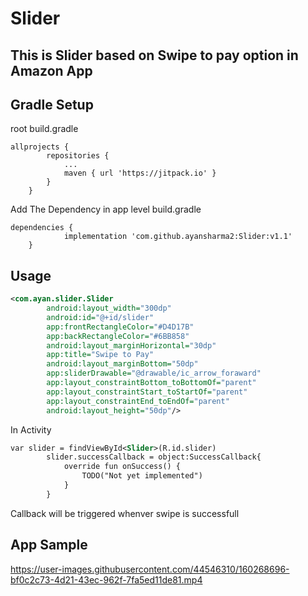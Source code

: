# Slider


## This is Slider based on Swipe to pay option in Amazon App

Gradle Setup
----------

root build.gradle
```
allprojects {
		repositories {
			...
			maven { url 'https://jitpack.io' }
		}
	}
```

Add The Dependency in app level build.gradle

```
dependencies {
	        implementation 'com.github.ayansharma2:Slider:v1.1'
	}

```


Usage
-----
```xml
<com.ayan.slider.Slider
        android:layout_width="300dp"
        android:id="@+id/slider"
        app:frontRectangleColor="#D4D17B"
        app:backRectangleColor="#6BB858"
        android:layout_marginHorizontal="30dp"
        app:title="Swipe to Pay"
        android:layout_marginBottom="50dp"
        app:sliderDrawable="@drawable/ic_arrow_foraward"
        app:layout_constraintBottom_toBottomOf="parent"
        app:layout_constraintStart_toStartOf="parent"
        app:layout_constraintEnd_toEndOf="parent"
        android:layout_height="50dp"/>
```


In Activity


```xml
var slider = findViewById<Slider>(R.id.slider)        
        slider.successCallback = object:SuccessCallback{
            override fun onSuccess() {
                TODO("Not yet implemented")
            }
        }
```
Callback will be triggered whenver swipe is successfull

## App Sample





https://user-images.githubusercontent.com/44546310/160268696-bf0c2c73-4d21-43ec-962f-7fa5ed11de81.mp4



